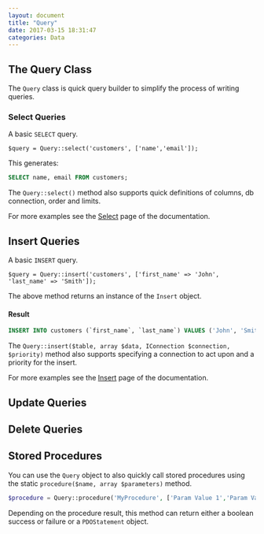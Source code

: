 ```yaml
---
layout: document
title: "Query"
date: 2017-03-15 18:31:47
categories: Data
---
```


## The Query Class

The `Query` class is quick query builder to simplify the process of writing
queries.

### Select Queries

A basic `SELECT` query.

```php?start_inline=1
$query = Query::select('customers', ['name','email']);
```

This generates:

```sql
SELECT name, email FROM customers;
```

The `Query::select()` method also supports quick definitions of columns,
db connection, order and limits.

For more examples see the [Select](/docs/Select) page of the documentation.

## Insert Queries

A basic `INSERT` query.

```php?start_inline=1
$query = Query::insert('customers', ['first_name' => 'John', 'last_name' => 'Smith']);
```

The above method returns an instance of the `Insert` object.

#### Result

```sql
INSERT INTO customers (`first_name`, `last_name`) VALUES ('John', 'Smith');
```

The `Query::insert($table, array $data, IConnection $connection, $priority)` 
method also supports specifying a connection to act upon and a priority for the insert.

For more examples see the [Insert](/docs/Insert) page of the documentation.

## Update Queries

## Delete Queries

## Stored Procedures

You can use the `Query` object to also quickly call stored procedures using the static 
`procedure($name, array $parameters)` method.

```php
$procedure = Query::procedure('MyProcedure', ['Param Value 1','Param Value 2']);
```

Depending on the procedure result, this method can return either a boolean success or failure
or a `PDOStatement` object.
